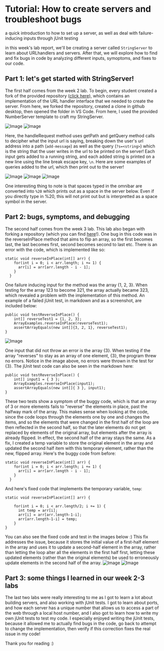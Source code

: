 # Tutorial: How to create servers and troubleshoot bugs
a quick introduction to how to set up a server, as well as deal with failure-inducing inputs through jUnit testing

in this week's lab report, we'll be creating a server called `StringServer` to learn about URLhandlers and servers. After that, we will explore how to find and fix bugs in code by analyzing different inputs, symoptoms, and fixes to our code.

## Part 1: let's get started with StringServer!
The first half comes from the week 2 lab. To begin, every student created a fork of the provided repository ([click here](https://github.com/ucsd-cse15l-f22/wavelet)), which contains an implementation of the URL handler interface that we needed to create the server. From here, we forked the repository, created a clone in github desktop, then opened the folder in VS Code. From here, I used the provided NumberServer template to craft my StringServer.

![Image](/w2/w2-1stringserver.png)
![Image](/w2/w2-2stringserver2.png)

Here, the handleRequest method uses getPath and getQuery method calls to decipher what the input url is saying, breaking down the user's url address into a path (`add-message`) as well as the query (`?s=<string>`) which is the string that the user writes in the url to be printed on the server! Each input gets added to a running string, and each added string is printed on a new line using the line break escape key, `\n`. Here are some examples of queries added to the url, which then print out to the server!

![Image](/w2/w2-4addmessage.png)
![Image](/w2/w2-5spaces.png)
![Image](/w2/w5-6manymessage.png)

One interesting thing to note is that spaces typed in the omnibar are converted into `%20` which prints out as a space in the server below. Even if you directly type in %20, this will not print out but is interpretted as a space symbol in the server.


## Part 2: bugs, symptoms, and debugging
The second half comes from the week 3 lab. This lab also began with forking a repository (which you can find [here](https://github.com/ucsd-cse15l-w23/lab3)!). One bug in this code was in the reverseInPlace method that aims to flip an array, so the first becomes last, the last becomes first, second becomes second to last etc. There is an error with the code, which is implemented like so:

```
static void reverseInPlace(int[] arr) {
    for(int i = 0; i < arr.length; i += 1) {
      arr[i] = arr[arr.length - i - 1];
    }
  }
```

One failure inducing input for the method was the array {1, 2, 3}. When testing for the array 123 to become 321, the array actually became 323, which revealed a problem with the implementation of this method. An example of a failed jUnit test, in markdown and as a screenshot, are included below:

```
public void testReverseInPlace() {
    int[] reverseTest1 = {1, 2, 3};
    ArrayExamples.reverseInPlace(reverseTest1);
    assertArrayEquals(new int[]{3, 2, 1}, reverseTest1);
}
```
![Image](/w2/w2-9testerror.png)

One input that did not throw an error is the array {3}. When testing if the array "reverses" to stay as an array of one element, {3}, the program threw no errors. Notice in the image above, no errors were thrown in the test for {3}. The jUnit test code can also be seen in the markdown here:

```
public void testReverseInPlace() {
    int[] input1 = { 3 };
    ArrayExamples.reverseInPlace(input1);
    assertArrayEquals(new int[]{ 3 }, input1);
}
```

These two tests show a symptom of the buggy code, which is that an array of 3 or more elements fails to "reverse" the elements in place, past the halfway mark of the array. This makes sense when looking at the code, since the code loops through the elements one by one and changes the items, and so the elements that were changed in the first half of the loop are then reflected in the second half, so that the later elements do not get replaced by elements of the original array, but elements after the array is already flipped. In effect, the second half of the array stays the same. As a fix, I created a temp variable to store the original element in the array and updated the second half item with this temporary element, rather than the new, flipped array. Here's the buggy code from before:
```
static void reverseInPlace(int[] arr) {
    for(int i = 0; i < arr.length; i += 1) {
      arr[i] = arr[arr.length - i - 1];
    }
  }
```

And here's fixed code that implements the temporary variable, `temp`:
```
static void reverseInPlace(int[] arr) {
    
    for(int i = 0; i < arr.length/2; i += 1) {
      int temp = arr[i];
      arr[i] = arr[arr.length-1-i];
      arr[arr.length-1-i] = temp;
    }
}
```

You can also see the fixed code and test in the images below :) This fix addresses the issue, because it stores the initial value of a first-half element in the array and uses it to update a second-half element in the array, rather than letting the loop alter all the elements in the first half first, letting these updated elements (rather than the original elements) be used to erroneously update elements in the second half of the array.
![Image](w2/w2-correction.png)
![Image](w2/w2-8arraytest.png)


## Part 3: some things I learned in our week 2-3 labs

The last two labs were really interesting to me as I got to learn a lot about building servers, and also working with jUnit tests. I got to learn about ports, and how each server has a unique number that allows us to access a part of the web through a local host number, and I also got to learn how to write my own jUnit tests to test my code. I especially enjoyed writing the jUnit tests, because it allowed me to actually find bugs in the code, go back to attempt to change the implementation, then verify if this correction fixes the real issue in my code!

Thank you for reading :)
